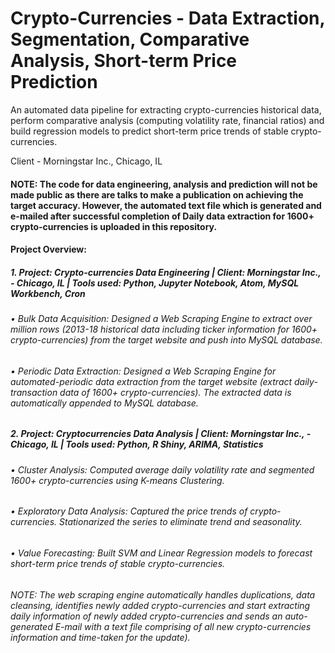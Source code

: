 # Crypto-Currencies - Data Extraction, Segmentation, Comparative Analysis, Short-term Price Prediction
An automated data pipeline for extracting crypto-currencies historical data, perform comparative analysis (computing volatility rate, financial ratios) and build regression models to predict short-term price trends of stable crypto-currencies.

Client - Morningstar Inc., Chicago, IL

#### NOTE: The code for data engineering, analysis and prediction will not be made public as there are talks to make a publication on achieving the target accuracy. However, the automated text file which is generated and e-mailed after successful completion of Daily data extraction for 1600+ crypto-currencies is uploaded in this repository.


#### Project Overview:

##### 1.	Project: Crypto-currencies Data Engineering | Client: Morningstar Inc., - Chicago, IL | Tools used: Python, Jupyter Notebook, Atom, MySQL Workbench, Cron
###### •	Bulk Data Acquisition: Designed a Web Scraping Engine to extract over million rows (2013-18 historical data including ticker information for 1600+ crypto-currencies) from the target website and push into MySQL database. 
###### •	Periodic Data Extraction: Designed a Web Scraping Engine for automated-periodic data extraction from the target website (extract daily-transaction data of 1600+ crypto-currencies). The extracted data is automatically appended to MySQL database. 

##### 2.	Project: Cryptocurrencies Data Analysis | Client: Morningstar Inc., - Chicago, IL | Tools used: Python, R Shiny, ARIMA, Statistics
###### •	Cluster Analysis: Computed average daily volatility rate and segmented 1600+ crypto-currencies using K-means Clustering.
###### •	Exploratory Data Analysis: Captured the price trends of crypto-currencies. Stationarized the series to eliminate trend and seasonality.
###### •	Value Forecasting: Built SVM and Linear Regression models to forecast short-term price trends of stable crypto-currencies.

###### NOTE: The web scraping engine automatically handles duplications, data cleansing, identifies newly added crypto-currencies and start extracting daily information of newly added crypto-currencies and sends an auto-generated E-mail with a text file comprising of all new crypto-currencies information and time-taken for the update).
